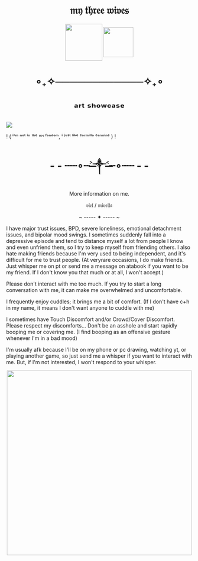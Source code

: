 <h1 align="center">𝔪𝔶 𝔱𝔥𝔯𝔢𝔢 𝔴𝔦𝔳𝔢𝔰</h1>

<p align="center">
<img width="100" src="https://github.com/user-attachments/assets/a665c068-0fe1-46b4-982b-d9a992a52a55"
  
<p align="center">
<img width="81" src="https://github.com/user-attachments/assets/07bf0c3a-2b2c-49e3-86cb-61458b75456b"


<h1 align="center"></h1>

<h1 align="center">∘₊✧────────────✧₊∘</h1>

<h1 align="center"></h1>

<h1 align="center">ᵃʳᵗ ˢʰᵒʷᶜᵃˢᵉ</h1>


![](https://github.com/user-attachments/assets/14064a01-c7ab-44e7-842f-c0df7d2c37f1)






! ( ⁱ'ᵐ ⁿᵒᵗ ⁱⁿ ᵗʰᵉ ᴴᴴ ᶠᵃⁿᵈᵒᵐ, ⁱ ʲᵘˢᵗ ˡⁱᵏᵉ ᶜᵃʳᵐⁱˡˡᵃ ᶜᵃʳᵐⁱⁿᵉ ) !

<h1 align="center">- - ┈┈∘┈˃̶༒˂̶┈∘┈┈ - -</h1>

<p align="center">
More information on me.
</p>

<p align="center">
𝔳𝔦𝔢𝔩 / 𝔪𝔦𝔳𝔢𝔩𝔩𝔞
</p>

<p align="center">
~ ----- ✦ ----- ~
</p>

I have major trust issues, BPD, severe loneliness, emotional detachment issues, and bipolar mood swings. I sometimes suddenly fall into a depressive episode and tend to distance myself a lot from people I know and even unfriend them, so I try to keep myself from friending others. I also hate making friends because I'm very used to being independent, and it's difficult for me to trust people. (At veryrare occasions, I do make friends. Just whisper me on pt or send me a message on atabook if you want to be my friend. If I don't know you that much or at all, I won't accept.)

Please don't interact with me too much. If you try to start a long conversation with me, it can make me overwhelmed and uncomfortable.

I frequently enjoy cuddles; it brings me a bit of comfort. (If I don't have c+h in my name, it means I don't want anyone to cuddle with me)

I sometimes have Touch Discomfort and/or Crowd/Cover Discomfort. Please respect my discomforts... Don't be an asshole and start rapidly booping me or covering me. (I find booping as an offensive gesture whenever I'm in a bad mood)

I'm usually afk because I'll be on my phone or pc drawing, watching yt, or playing another game, so just send me a whisper if you want to interact with me. But, if I'm not interested, I won't respond to your whisper.

<p align="center">
<img width="500" src="https://github.com/user-attachments/assets/6c643ef8-4d29-46fc-86b7-89993abcbe19"
</p>

